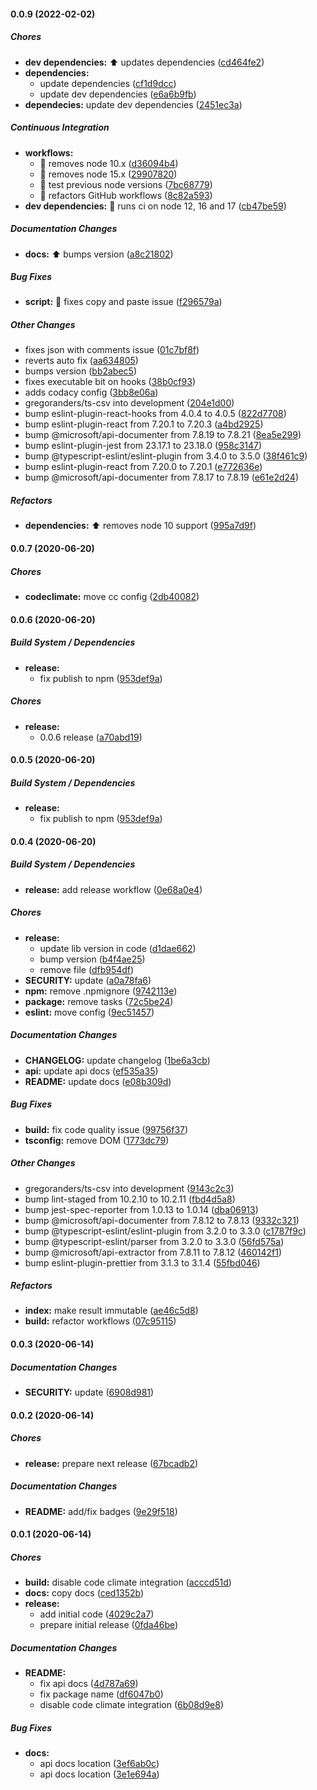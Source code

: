 #### 0.0.9 (2022-02-02)

##### Chores

* **dev dependencies:**  :arrow_up: updates dependencies ([cd464fe2](https://github.com/gregoranders/ts-csv/commit/cd464fe2cd7fbbfbee611839037124b2f1f3cfdb))
* **dependencies:**
  *  update dependencies ([cf1d9dcc](https://github.com/gregoranders/ts-csv/commit/cf1d9dcc8af8ae822d6b97948d0a8d27052b5cc0))
  *  update dev dependencies ([e6a6b9fb](https://github.com/gregoranders/ts-csv/commit/e6a6b9fbe52c3fbc54607733eb64bd89caaaadfa))
* **dependecies:**  update dev dependencies ([2451ec3a](https://github.com/gregoranders/ts-csv/commit/2451ec3abdb5b55837803971a0f8b541dc797741))

##### Continuous Integration

* **workflows:**
  *  :bug: removes node 10.x ([d36094b4](https://github.com/gregoranders/ts-csv/commit/d36094b498c5485bdd5a154cbc528c9df373409d))
  *  :bug: removes node 15.x ([29907820](https://github.com/gregoranders/ts-csv/commit/299078205dd8c2c5bf21ad7ab5bd47dff099a3a7))
  *  :construction_worker: test previous node versions ([7bc68779](https://github.com/gregoranders/ts-csv/commit/7bc687790fc7edc0061a456e64fe52d0cba5be8f))
  *  :construction_worker: refactors GitHub workflows ([8c82a593](https://github.com/gregoranders/ts-csv/commit/8c82a593694b321bc21a7acafa28fbf0e9095833))
* **dev dependencies:**  :bug: runs ci on node 12, 16 and 17 ([cb47be59](https://github.com/gregoranders/ts-csv/commit/cb47be59398212f1a4e1d82a174fad3616d0c6bb))

##### Documentation Changes

* **docs:**  :arrow_up: bumps version ([a8c21802](https://github.com/gregoranders/ts-csv/commit/a8c218027672c0c4c9433776b6e140ebfd2fd9bb))

##### Bug Fixes

* **script:**  :bug: fixes copy and paste issue ([f296579a](https://github.com/gregoranders/ts-csv/commit/f296579a1a80927db39f92d01bb29624b3167909))

##### Other Changes

*  fixes json with comments issue ([01c7bf8f](https://github.com/gregoranders/ts-csv/commit/01c7bf8f88f2eeb36723da18057d45127ca3d444))
*  reverts auto fix ([aa634805](https://github.com/gregoranders/ts-csv/commit/aa63480566429ced8f9e6fed72dc7ca3d10d806f))
*  bumps version ([bb2abec5](https://github.com/gregoranders/ts-csv/commit/bb2abec5252e1ee158b6d31cce7c7888ddfa66c9))
*  fixes executable bit on hooks ([38b0cf93](https://github.com/gregoranders/ts-csv/commit/38b0cf9328540d3df1647957fffc242a3d9e9a2b))
*  adds codacy config ([3bb8e06a](https://github.com/gregoranders/ts-csv/commit/3bb8e06ab6467b706042eaaf4d737b98e3494fcf))
* gregoranders/ts-csv into development ([204e1d00](https://github.com/gregoranders/ts-csv/commit/204e1d005b7aba75628b3481fc51f209fd139b98))
*  bump eslint-plugin-react-hooks from 4.0.4 to 4.0.5 ([822d7708](https://github.com/gregoranders/ts-csv/commit/822d77088164ee2a28b0fd91025aac8a45430e04))
*  bump eslint-plugin-react from 7.20.1 to 7.20.3 ([a4bd2925](https://github.com/gregoranders/ts-csv/commit/a4bd2925376dc5809948698fe66a8f61186356d6))
*  bump @microsoft/api-documenter from 7.8.19 to 7.8.21 ([8ea5e299](https://github.com/gregoranders/ts-csv/commit/8ea5e2992d90adce720cfe38eb12b27fc6053c3b))
*  bump eslint-plugin-jest from 23.17.1 to 23.18.0 ([958c3147](https://github.com/gregoranders/ts-csv/commit/958c3147ebb5907463bc7b74e4920be477d57aac))
*  bump @typescript-eslint/eslint-plugin from 3.4.0 to 3.5.0 ([38f461c9](https://github.com/gregoranders/ts-csv/commit/38f461c990fd5a354b4cb7aecdab71b09bfc9859))
*  bump eslint-plugin-react from 7.20.0 to 7.20.1 ([e772636e](https://github.com/gregoranders/ts-csv/commit/e772636e6c1b6c34235a8c5978ed93c8f5d77ef5))
*  bump @microsoft/api-documenter from 7.8.17 to 7.8.19 ([e61e2d24](https://github.com/gregoranders/ts-csv/commit/e61e2d241283cd44d3d2b7e152ffb5b6d244beab))

##### Refactors

* **dependencies:**  :arrow_up: removes node 10 support ([995a7d9f](https://github.com/gregoranders/ts-csv/commit/995a7d9f1ca5ed4a9255ecb8e5294dd404acf8e6))

#### 0.0.7 (2020-06-20)

##### Chores

* **codeclimate:**  move cc config ([2db40082](https://github.com/gregoranders/ts-csv/commit/2db400824d7523a5f095d923a0be66c32dff086d))

#### 0.0.6 (2020-06-20)

##### Build System / Dependencies

* **release:**
  *  fix publish to npm ([953def9a](https://github.com/gregoranders/ts-csv/commit/953def9a0e663643b94730792413ad285e865999))

##### Chores

* **release:**
  *  0.0.6 release ([a70abd19](https://github.com/gregoranders/ts-csv/commit/a70abd192f85dc934e60e2f409da0b2d6c510259))

#### 0.0.5 (2020-06-20)

##### Build System / Dependencies

* **release:**
  *  fix publish to npm ([953def9a](https://github.com/gregoranders/ts-csv/commit/953def9a0e663643b94730792413ad285e865999))

#### 0.0.4 (2020-06-20)

##### Build System / Dependencies

* **release:**  add release workflow ([0e68a0e4](https://github.com/gregoranders/ts-csv/commit/0e68a0e4da12f3ae86cd1b225b2517325d98f9c8))

##### Chores

* **release:**
  *  update lib version in code ([d1dae662](https://github.com/gregoranders/ts-csv/commit/d1dae6621ab25a93850aaa8ebbaeba1417f107fd))
  *  bump version ([b4f4ae25](https://github.com/gregoranders/ts-csv/commit/b4f4ae256b29fd27ec3e8e60c2f97d0c1607d17a))
  *  remove file ([dfb954df](https://github.com/gregoranders/ts-csv/commit/dfb954df74bb4ef7c84a2795a67d972a2dd17719))
* **SECURITY:**  update ([a0a78fa6](https://github.com/gregoranders/ts-csv/commit/a0a78fa6b4e29519f8c1a25b24afed9d6f9c9c4d))
* **npm:**  remove .npmignore ([9742113e](https://github.com/gregoranders/ts-csv/commit/9742113ecb8136a1d3cbd34360043c915cb2ce05))
* **package:**  remove tasks ([72c5be24](https://github.com/gregoranders/ts-csv/commit/72c5be2458f963b037e54d1a1ffcd6f0a7cdfc31))
* **eslint:**  move config ([9ec51457](https://github.com/gregoranders/ts-csv/commit/9ec51457a62f9eaefd6d889026f57973fef771e3))

##### Documentation Changes

* **CHANGELOG:**  update changelog ([1be6a3cb](https://github.com/gregoranders/ts-csv/commit/1be6a3cbbe5d21cf9a297ad01e45d97e6c7be75d))
* **api:**  update api docs ([ef535a35](https://github.com/gregoranders/ts-csv/commit/ef535a3596d3cc21f7bca61fea741d7adcbdf2f6))
* **README:**  update docs ([e08b309d](https://github.com/gregoranders/ts-csv/commit/e08b309d26726a0665a16368d6f903d3a935fce0))

##### Bug Fixes

* **build:**  fix code quality issue ([99756f37](https://github.com/gregoranders/ts-csv/commit/99756f37f67d200ca23586c5e767237ab825a143))
* **tsconfig:**  remove DOM ([1773dc79](https://github.com/gregoranders/ts-csv/commit/1773dc798ac9c1f8481514a7f6608b2146753596))

##### Other Changes

* gregoranders/ts-csv into development ([9143c2c3](https://github.com/gregoranders/ts-csv/commit/9143c2c3c9eaf04ff49a725d5e87ed451fef8b9f))
*  bump lint-staged from 10.2.10 to 10.2.11 ([fbd4d5a8](https://github.com/gregoranders/ts-csv/commit/fbd4d5a8e8c7ae044870f47822a73ddc3b6d74b0))
*  bump jest-spec-reporter from 1.0.13 to 1.0.14 ([dba06913](https://github.com/gregoranders/ts-csv/commit/dba06913af3e0f818ef798058e854e10f8a92e90))
*  bump @microsoft/api-documenter from 7.8.12 to 7.8.13 ([9332c321](https://github.com/gregoranders/ts-csv/commit/9332c3211edde18c78ca88e54943f909ada6007e))
*  bump @typescript-eslint/eslint-plugin from 3.2.0 to 3.3.0 ([c1787f9c](https://github.com/gregoranders/ts-csv/commit/c1787f9cb92661d0fe51660cdaa70b71b2d5114e))
*  bump @typescript-eslint/parser from 3.2.0 to 3.3.0 ([56fd575a](https://github.com/gregoranders/ts-csv/commit/56fd575a97b2c295be040990c2ee043ef5136557))
*  bump @microsoft/api-extractor from 7.8.11 to 7.8.12 ([460142f1](https://github.com/gregoranders/ts-csv/commit/460142f161d4e48f6c646f70ac9c504f5e1144d6))
*  bump eslint-plugin-prettier from 3.1.3 to 3.1.4 ([55fbd046](https://github.com/gregoranders/ts-csv/commit/55fbd0460cce18c54f731e0f8a672bc9360041ee))

##### Refactors

* **index:**  make result immutable ([ae46c5d8](https://github.com/gregoranders/ts-csv/commit/ae46c5d87b0a7336617f624fdb9f086f7efbeba6))
* **build:**  refactor workflows ([07c95115](https://github.com/gregoranders/ts-csv/commit/07c951150201720b79e7bb6b6ba0e742653fe2b4))

#### 0.0.3 (2020-06-14)

##### Documentation Changes

* **SECURITY:**  update ([6908d981](https://github.com/gregoranders/ts-csv/commit/6908d9811d0987b7ffbbc335b76aa07fd3765110))

#### 0.0.2 (2020-06-14)

##### Chores

* **release:**  prepare next release ([67bcadb2](https://github.com/gregoranders/ts-csv/commit/67bcadb26479d55482df8a87cfb16d4d627d1d30))

##### Documentation Changes

* **README:**  add/fix badges ([9e29f518](https://github.com/gregoranders/ts-csv/commit/9e29f51829dbcbf21235f22a29c6804d7ebc0759))

#### 0.0.1 (2020-06-14)

##### Chores

* **build:**  disable code climate integration ([acccd51d](https://github.com/gregoranders/ts-csv/commit/acccd51d63dc74ea5a1ac5be0b4ed92e7aff50bd))
* **docs:**  copy docs ([ced1352b](https://github.com/gregoranders/ts-csv/commit/ced1352b78d45bee0971bbf1475a3d0d4d2a1157))
* **release:**
  *  add initial code ([4029c2a7](https://github.com/gregoranders/ts-csv/commit/4029c2a73ebc822fbad7323eb89ad48a93794449))
  *  prepare initial release ([0fda46be](https://github.com/gregoranders/ts-csv/commit/0fda46be4f77d7da04c751492deab78327e4f517))

##### Documentation Changes

* **README:**
  *  fix api docs ([4d787a69](https://github.com/gregoranders/ts-csv/commit/4d787a69cbce0a5197aebf41f62f4f98ecdb45c7))
  *  fix package name ([df6047b0](https://github.com/gregoranders/ts-csv/commit/df6047b048d568fc835d9d1abc9f64bf06089c48))
  *  disable code climate integration ([6b08d9e8](https://github.com/gregoranders/ts-csv/commit/6b08d9e8b7823e1bfdc0af9c8e6551b1cebaa012))

##### Bug Fixes

* **docs:**
  *  api docs location ([3ef6ab0c](https://github.com/gregoranders/ts-csv/commit/3ef6ab0c42004f7c0a072b06e87f80bbca3ab60f))
  *  api docs location ([3e1e694a](https://github.com/gregoranders/ts-csv/commit/3e1e694a1a46682f71602aa5e2772b8741d7bc9d))

